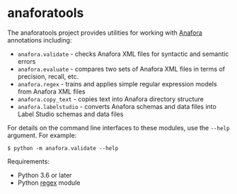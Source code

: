 anaforatools
============

The anaforatools project provides utilities for working with [Anafora](https://github.com/weitechen/anafora) annotations including:
* `anafora.validate` - checks Anafora XML files for syntactic and semantic errors
* `anafora.evaluate` - compares two sets of Anafora XML files in terms of precision, recall, etc.
* `anafora.regex` - trains and applies simple regular expression models from Anafora XML files
* `anafora.copy_text` - copies text into Anafora directory structure
* `anafora.labelstudio` - converts Anafora schemas and data files into Label Studio schemas and data files

For details on the command line interfaces to these modules, use the `--help` argument. For example:
```
$ python -m anafora.validate --help
```

Requirements:
* Python 3.6 or later
* Python [regex](https://pypi.python.org/pypi/regex) module
